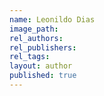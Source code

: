 ```yaml
---
name: Leonildo Dias
image_path:
rel_authors:
rel_publishers:
rel_tags:
layout: author
published: true
---
```

